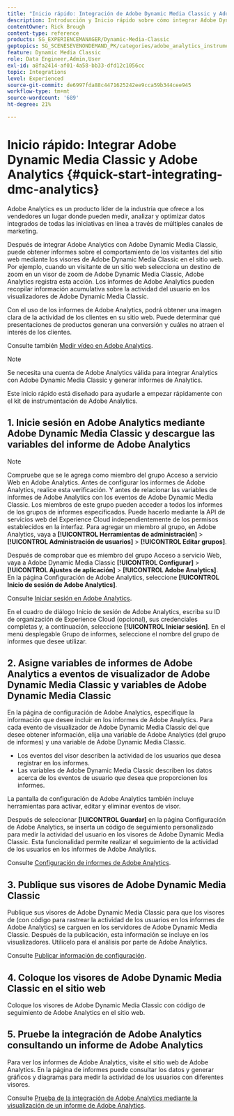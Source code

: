 ```yaml
---
title: "Inicio rápido: Integración de Adobe Dynamic Media Classic y Adobe Analytics"
description: Introducción y Inicio rápido sobre cómo integrar Adobe Dynamic Media Classic y Adobe Analytics.
contentOwner: Rick Brough
content-type: reference
products: SG_EXPERIENCEMANAGER/Dynamic-Media-Classic
geptopics: SG_SCENESEVENONDEMAND_PK/categories/adobe_analytics_instrumentation_kit
feature: Dynamic Media Classic
role: Data Engineer,Admin,User
exl-id: a8fa2414-af01-4a58-bb33-dfd12c1056cc
topic: Integrations
level: Experienced
source-git-commit: de6997fda88c4471625242ee9cca59b344cee945
workflow-type: tm+mt
source-wordcount: '689'
ht-degree: 21%

---
```


# Inicio rápido: Integrar Adobe Dynamic Media Classic y Adobe Analytics {#quick-start-integrating-dmc-analytics}

Adobe Analytics es un producto líder de la industria que ofrece a los vendedores un lugar donde pueden medir, analizar y optimizar datos integrados de todas las iniciativas en línea a través de múltiples canales de marketing.

Después de integrar Adobe Analytics con Adobe Dynamic Media Classic, puede obtener informes sobre el comportamiento de los visitantes del sitio web mediante los visores de Adobe Dynamic Media Classic en el sitio web. Por ejemplo, cuando un visitante de un sitio web selecciona un destino de zoom en un visor de zoom de Adobe Dynamic Media Classic, Adobe Analytics registra esta acción. Los informes de Adobe Analytics pueden recopilar información acumulativa sobre la actividad del usuario en los visualizadores de Adobe Dynamic Media Classic.

Con el uso de los informes de Adobe Analytics, podrá obtener una imagen clara de la actividad de los clientes en su sitio web. Puede determinar qué presentaciones de productos generan una conversión y cuáles no atraen el interés de los clientes.

Consulte también [Medir vídeo en Adobe Analytics](https://experienceleague.adobe.com/en/docs/media-analytics/using/media-overview).

>[!NOTE]
>
>Se necesita una cuenta de Adobe Analytics válida para integrar Analytics con Adobe Dynamic Media Classic y generar informes de Analytics.

Este inicio rápido está diseñado para ayudarle a empezar rápidamente con el kit de instrumentación de Adobe Analytics.

## 1. Inicie sesión en Adobe Analytics mediante Adobe Dynamic Media Classic y descargue las variables del informe de Adobe Analytics

>[!NOTE]
>
>Compruebe que se le agrega como miembro del grupo Acceso a servicio Web en Adobe Analytics. Antes de configurar los informes de Adobe Analytics, realice esta verificación. Y antes de relacionar las variables de informes de Adobe Analytics con los eventos de Adobe Dynamic Media Classic. Los miembros de este grupo pueden acceder a todos los informes de los grupos de informes especificados. Puede hacerlo mediante la API de servicios web del Experience Cloud independientemente de los permisos establecidos en la interfaz. Para agregar un miembro al grupo, en Adobe Analytics, vaya a **[!UICONTROL Herramientas de administración]** > **[!UICONTROL Administración de usuarios]** > **[!UICONTROL Editar grupos]**.

Después de comprobar que es miembro del grupo Acceso a servicio Web, vaya a Adobe Dynamic Media Classic **[!UICONTROL Configurar]** > **[!UICONTROL Ajustes de aplicación]** > **[!UICONTROL Adobe Analytics]**. En la página Configuración de Adobe Analytics, seleccione **[!UICONTROL Inicio de sesión de Adobe Analytics]**.

Consulte [Iniciar sesión en Adobe Analytics](log-analytics.md#log_in_to_adobe_analytics).

En el cuadro de diálogo Inicio de sesión de Adobe Analytics, escriba su ID de organización de Experience Cloud (opcional), sus credenciales completas y, a continuación, seleccione **[!UICONTROL Iniciar sesión]**. En el menú desplegable Grupo de informes, seleccione el nombre del grupo de informes que desee utilizar.

## 2. Asigne variables de informes de Adobe Analytics a eventos de visualizador de Adobe Dynamic Media Classic y variables de Adobe Dynamic Media Classic

En la página de configuración de Adobe Analytics, especifique la información que desee incluir en los informes de Adobe Analytics. Para cada evento de visualizador de Adobe Dynamic Media Classic del que desee obtener información, elija una variable de Adobe Analytics (del grupo de informes) y una variable de Adobe Dynamic Media Classic.

* Los eventos del visor describen la actividad de los usuarios que desea registrar en los informes.
* Las variables de Adobe Dynamic Media Classic describen los datos acerca de los eventos de usuario que desea que proporcionen los informes.

La pantalla de configuración de Adobe Analytics también incluye herramientas para activar, editar y eliminar eventos de visor.

Después de seleccionar **[!UICONTROL Guardar]** en la página Configuración de Adobe Analytics, se inserta un código de seguimiento personalizado para medir la actividad del usuario en los visores de Adobe Dynamic Media Classic. Esta funcionalidad permite realizar el seguimiento de la actividad de los usuarios en los informes de Adobe Analytics.

Consulte [Configuración de informes de Adobe Analytics](configuring-analytics-reports.md#configuring_adobe_analytics_reports).

## 3. Publique sus visores de Adobe Dynamic Media Classic

Publique sus visores de Adobe Dynamic Media Classic para que los visores de (con código para rastrear la actividad de los usuarios en los informes de Adobe Analytics) se carguen en los servidores de Adobe Dynamic Media Classic. Después de la publicación, esta información se incluye en los visualizadores. Utilícelo para el análisis por parte de Adobe Analytics.

Consulte [Publicar información de configuración](publishing-analytics-configuration-information.md#publishing_adobe_analytics_configuration_information).

## 4. Coloque los visores de Adobe Dynamic Media Classic en el sitio web

Coloque los visores de Adobe Dynamic Media Classic con código de seguimiento de Adobe Analytics en el sitio web.

## 5. Pruebe la integración de Adobe Analytics consultando un informe de Adobe Analytics

Para ver los informes de Adobe Analytics, visite el sitio web de Adobe Analytics. En la página de informes puede consultar los datos y generar gráficos y diagramas para medir la actividad de los usuarios con diferentes visores. 

Consulte [Prueba de la integración de Adobe Analytics mediante la visualización de un informe de Adobe Analytics](testing-integration-viewing-analytics-report.md#testing_the_integration_by_viewing_an_adobe_analytics_report).
